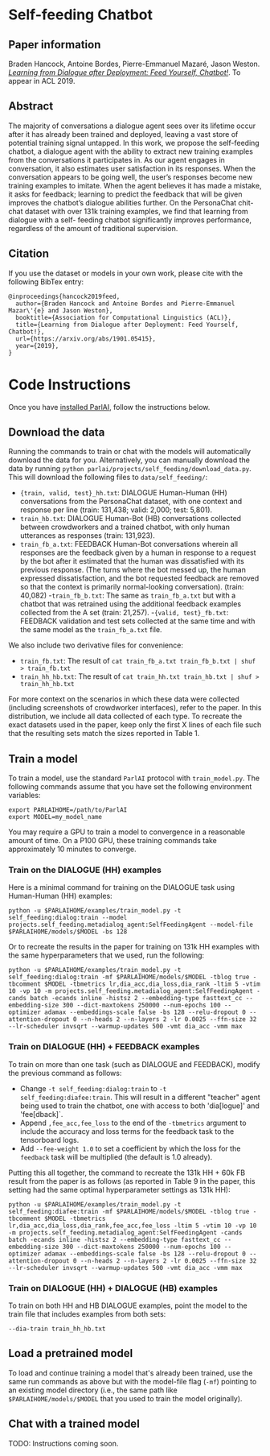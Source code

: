 # Self-feeding Chatbot

## Paper information
Braden Hancock, Antoine Bordes, Pierre-Emmanuel Mazaré, Jason Weston.
_[Learning from Dialogue after Deployment: Feed Yourself, Chatbot!](https://arxiv.org/abs/1901.05415)_.
To appear in ACL 2019.


## Abstract

The majority of conversations a dialogue agent sees over its lifetime occur after it has already been trained and deployed, leaving a vast store of potential training signal untapped. 
In this work, we propose the self-feeding chatbot, a dialogue agent with the ability to extract new training examples from the conversations it participates in. As our agent engages in conversation, it also estimates user satisfaction in its responses. 
When the conversation appears to be going well, the user’s responses become new training examples to imitate. 
When the agent believes it has made a mistake, it asks for feedback; learning to predict the feedback that will be given improves the chatbot’s dialogue abilities further. 
On the PersonaChat chit-chat dataset with over 131k training examples, we find that learning from dialogue with a self- feeding chatbot significantly improves performance, regardless of the amount of traditional supervision.

## Citation

If you use the dataset or models in your own work, please cite with the
following BibTex entry:

    @inproceedings{hancock2019feed,
      author={Braden Hancock and Antoine Bordes and Pierre-Emmanuel Mazar\'{e} and Jason Weston},
      booktitle={Association for Computational Linguistics (ACL)},
      title={Learning from Dialogue after Deployment: Feed Yourself, Chatbot!},
      url={https://arxiv.org/abs/1901.05415},
      year={2019},
    }

# Code Instructions

Once you have [installed ParlAI](https://github.com/facebookresearch/ParlAI/#installing-parlai), follow the instructions below.

## Download the data

Running the commands to train or chat with the models will automatically download the data for you. 
Alternatively, you can manually download the data by running `python parlai/projects/self_feeding/download_data.py`. This will download the following files to `data/self_feeding/`:

- `{train, valid, test}_hh.txt`: DIALOGUE Human-Human (HH) conversations from the PersonaChat dataset, with one context and response per line (train: 131,438; valid: 2,000; test: 5,801).
- `train_hb.txt`: DIALOGUE Human-Bot (HB) conversations collected between crowdworkers and a trained chatbot, with only human utterances as responses (train: 131,923).
- `train_fb_a.txt`: FEEDBACK Human-Bot conversations wherein all responses are the feedback given by a human in response to a request by the bot after it estimated that the human was dissatisfied with its previous response. (The turns where the bot messed up, the human expressed dissatisfaction, and the bot requested feedback are removed so that the context is primarily normal-looking conversation). (train: 40,082)
-`train_fb_b.txt`: The same as `train_fb_a.txt` but with a chatbot that was retrained using the additional feedback examples collected from the A set (train: 21,257).
-`{valid, test}_fb.txt`: FEEDBACK validation and test sets collected at the same time and with the same model as the `train_fb_a.txt` file.

We also include two derivative files for convenience:
- `train_fb.txt`: The result of `cat train_fb_a.txt train_fb_b.txt | shuf > train_fb.txt`
- `train_hh_hb.txt`: The result of `cat train_hh.txt train_hb.txt | shuf > train_hh_hb.txt`

For more context on the scenarios in which these data were collected (including screenshots of crowdworker interfaces), refer to the paper. 
In this distribution, we include all data collected of each type.
To recreate the exact datasets used in the paper, keep only the first X lines of each file such that the resulting sets match the sizes reported in Table 1.


## Train a model
To train a model, use the standard `ParlAI` protocol with `train_model.py`. 
The following commands assume that you have set the following environment variables:
```
export PARLAIHOME=/path/to/ParlAI
export MODEL=my_model_name
```
You may require a GPU to train a model to convergence in a reasonable amount of time.
On a P100 GPU, these training commands take approximately 10 minutes to converge.

### Train on the DIALOGUE (HH) examples
Here is a minimal command for training on the DIALOGUE task using Human-Human (HH) examples:
```
python -u $PARLAIHOME/examples/train_model.py -t self_feeding:dialog:train --model projects.self_feeding.metadialog_agent:SelfFeedingAgent --model-file $PARLAIHOME/models/$MODEL -bs 128
```

Or to recreate the results in the paper for training on 131k HH examples with the same hyperparameters that we used, run the following:
```
python -u $PARLAIHOME/examples/train_model.py -t self_feeding:dialog:train -mf $PARLAIHOME/models/$MODEL -tblog true -tbcomment $MODEL -tbmetrics lr,dia_acc,dia_loss,dia_rank -ltim 5 -vtim 10 -vp 10 -m projects.self_feeding.metadialog_agent:SelfFeedingAgent -cands batch -ecands inline -histsz 2 --embedding-type fasttext_cc --embedding-size 300 --dict-maxtokens 250000 --num-epochs 100 --optimizer adamax --embeddings-scale false -bs 128 --relu-dropout 0 --attention-dropout 0 --n-heads 2 --n-layers 2 -lr 0.0025 --ffn-size 32 --lr-scheduler invsqrt --warmup-updates 500 -vmt dia_acc -vmm max
```

### Train on DIALOGUE (HH) + FEEDBACK examples
To train on more than one task (such as DIALOGUE and FEEDBACK), modify the previous command as follows:
- Change `-t self_feeding:dialog:train` to `-t self_feeding:diafee:train`. This will result in a different "teacher" agent being used to train the chatbot, one with access to both 'dia\[logue\]' and 'fee\[dback\]`.
- Append `,fee_acc,fee_loss` to the end of the `-tbmetrics` argument to include the accuracy and loss terms for the feedback task to the tensorboard logs.
- Add `--fee-weight 1.0` to set a coefficient by which the loss for the `feedback` task will be multiplied (the default is 1.0 already).

Putting this all together, the command to recreate the 131k HH + 60k FB result from the paper is as follows (as reported in Table 9 in the paper, this setting had the same optimal hyperparameter settings as 131k HH):
```
python -u $PARLAIHOME/examples/train_model.py -t self_feeding:diafee:train -mf $PARLAIHOME/models/$MODEL -tblog true -tbcomment $MODEL -tbmetrics lr,dia_acc,dia_loss,dia_rank,fee_acc,fee_loss -ltim 5 -vtim 10 -vp 10 -m projects.self_feeding.metadialog_agent:SelfFeedingAgent -cands batch -ecands inline -histsz 2 --embedding-type fasttext_cc --embedding-size 300 --dict-maxtokens 250000 --num-epochs 100 --optimizer adamax --embeddings-scale false -bs 128 --relu-dropout 0 --attention-dropout 0 --n-heads 2 --n-layers 2 -lr 0.0025 --ffn-size 32 --lr-scheduler invsqrt --warmup-updates 500 -vmt dia_acc -vmm max
```

### Train on DIALOGUE (HH) + DIALOGUE (HB) examples
To train on both HH and HB DIALOGUE examples, point the model to the train file that includes examples from both sets:
```
--dia-train train_hh_hb.txt
```

## Load a pretrained model
To load and continue training a model that's already been trained, use the same run commands as above but with the model-file flag (`-mf`) pointing to an existing model directory (i.e., the same path like `$PARLAIHOME/models/$MODEL` that you used to train the model originally).

## Chat with a trained model
TODO: Instructions coming soon.

